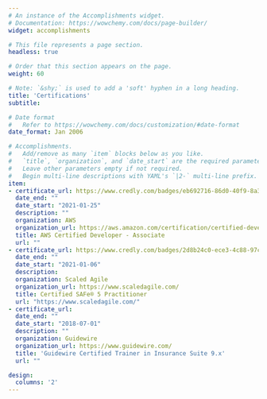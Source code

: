 ```yaml
---
# An instance of the Accomplishments widget.
# Documentation: https://wowchemy.com/docs/page-builder/
widget: accomplishments

# This file represents a page section.
headless: true

# Order that this section appears on the page.
weight: 60

# Note: `&shy;` is used to add a 'soft' hyphen in a long heading.
title: 'Certifications'
subtitle:

# Date format
#   Refer to https://wowchemy.com/docs/customization/#date-format
date_format: Jan 2006

# Accomplishments.
#   Add/remove as many `item` blocks below as you like.
#   `title`, `organization`, and `date_start` are the required parameters.
#   Leave other parameters empty if not required.
#   Begin multi-line descriptions with YAML's `|2-` multi-line prefix.
item:
- certificate_url: https://www.credly.com/badges/eb692716-86d0-40f9-8a35-0acb44d51717/public_url
  date_end: ""
  date_start: "2021-01-25"
  description: ""
  organization: AWS
  organization_url: https://aws.amazon.com/certification/certified-developer-associate/
  title: AWS Certified Developer - Associate
  url: ""
- certificate_url: https://www.credly.com/badges/2d8b24c0-ece3-4c88-97c2-bfebf2979305/public_url
  date_end: ""
  date_start: "2021-01-06"
  description:
  organization: Scaled Agile
  organization_url: https://www.scaledagile.com/
  title: Certified SAFe® 5 Practitioner
  url: "https://www.scaledagile.com/"
- certificate_url:
  date_end: ""
  date_start: "2018-07-01"
  description: ""
  organization: Guidewire
  organization_url: https://www.guidewire.com/
  title: 'Guidewire Certified Trainer in Insurance Suite 9.x'
  url: ""

design:
  columns: '2'
---
```

